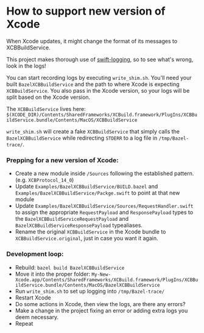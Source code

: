 # How to support new version of Xcode

When Xcode updates, it might change the format of its messages to XCBBuildService.

This project makes thorough use of [swift-logging](https://github.com/apple/swift-log), so to see what's wrong, look in the logs!

You can start recording logs by executing `write_shim.sh`. You'll need your built `BazelXCBBuildService` and the path to where Xcode is expecting `XCBBuildService`. You also pass in the Xcode version, so your logs will be split based on the Xcode version.

The `XCBBuildService` lives here: `$(XCODE_DIR)/Contents/SharedFrameworks/XCBuild.framework/PlugIns/XCBBuildService.bundle/Contents/MacOS/XCBBuildService`

`write_shim.sh` will create a fake `XCBBuildService` that simply calls the `BazelXCBBuildService` while redirecting `STDERR` to a log file in `/tmp/Bazel-trace/`.

### Prepping for a new version of Xcode:
* Create a new module inside `/Sources` following the established pattern. (e.g. `XCBProtocol_14_0`)
* Update `Examples/BazelXCBBuildService/BUILD.bazel` and `Examples/BazelXCBBuildService/Packge.swift` to point at that new module
* Update `Examples/BazelXCBBuildService/Sources/RequestHandler.swift` to assign the appropriate `RequestPayload` and `ResponsePayload` types to the `BazelXCBBuildServiceRequestPayload` and `BazelXCBBuildServiceResponsePayload` typealiases.
* Rename the original `XCBBuildService` in the Xcode bundle to `XCBBuildService.original`, just in case you want it again.

### Development loop:
* Rebuild: `bazel build BazelXCBBuildService`
* Move it into the proper folder: `My-New-Xcode.app/Contents/SharedFrameworks/XCBuild.framework/PlugIns/XCBBuildService.bundle/Contents/MacOS/BazelXCBBuildService`
* Run `write_shim.sh` to set up logging into `/tmp/Bazel-trace/`
* Restart Xcode
* Do some actions in Xcode, then view the logs, are there any errors?
* Make a change in the project fixing an error or adding extra logs you deem necessary.
* Repeat

